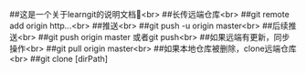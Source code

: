 ##这是一个关于learngit的说明文档🦊\<br>
##长传远端仓库\<br>
##git remote add origin http...\<br>
##推送\<br>
##git push -u origin master\<br>
##后续推送\<br>
##git push origin master    或者git push\<br>
##如果远端有更新，同步操作\<br>
##git pull origin master\<br>
##如果本地仓库被删除，clone远端仓库\<br>
##git clone [dirPath]